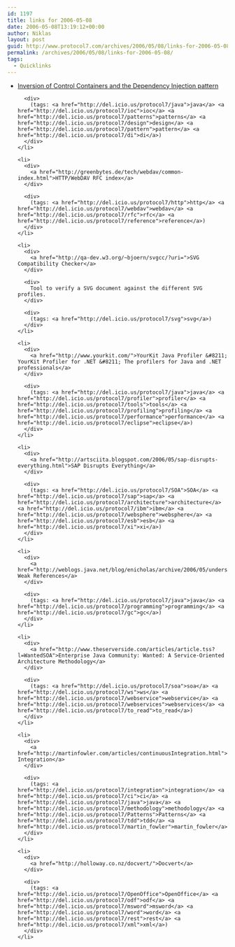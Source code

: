 ```yaml
---
id: 1197
title: links for 2006-05-08
date: 2006-05-08T13:19:12+00:00
author: Niklas
layout: post
guid: http://www.protocol7.com/archives/2006/05/08/links-for-2006-05-08/
permalink: /archives/2006/05/08/links-for-2006-05-08/
tags:
  - Quicklinks
---
```

<div class='microid-a57b604dd0e33ea7e4e80b63e1fc386f6015b93c'>
  <ul>
    <li>
      <div>
        <a href="http://www.martinfowler.com/articles/injection.html">Inversion of Control Containers and the Dependency Injection pattern</a>
      </div>
      
      <div>
        (tags: <a href="http://del.icio.us/protocol7/java">java</a> <a href="http://del.icio.us/protocol7/ioc">ioc</a> <a href="http://del.icio.us/protocol7/patterns">patterns</a> <a href="http://del.icio.us/protocol7/design">design</a> <a href="http://del.icio.us/protocol7/pattern">pattern</a> <a href="http://del.icio.us/protocol7/di">di</a>)
      </div>
    </li>
    
    <li>
      <div>
        <a href="http://greenbytes.de/tech/webdav/common-index.html">HTTP/WebDAV RFC index</a>
      </div>
      
      <div>
        (tags: <a href="http://del.icio.us/protocol7/http">http</a> <a href="http://del.icio.us/protocol7/webdav">webdav</a> <a href="http://del.icio.us/protocol7/rfc">rfc</a> <a href="http://del.icio.us/protocol7/reference">reference</a>)
      </div>
    </li>
    
    <li>
      <div>
        <a href="http://qa-dev.w3.org/~bjoern/svgcc/?uri=">SVG Compatibility Checker</a>
      </div>
      
      <div>
        Tool to verify a SVG document against the different SVG profiles.
      </div>
      
      <div>
        (tags: <a href="http://del.icio.us/protocol7/svg">svg</a>)
      </div>
    </li>
    
    <li>
      <div>
        <a href="http://www.yourkit.com/">YourKit Java Profiler &#8211; YourKit Profiler for .NET &#8211; The profilers for Java and .NET professionals</a>
      </div>
      
      <div>
        (tags: <a href="http://del.icio.us/protocol7/java">java</a> <a href="http://del.icio.us/protocol7/profiler">profiler</a> <a href="http://del.icio.us/protocol7/tools">tools</a> <a href="http://del.icio.us/protocol7/profiling">profiling</a> <a href="http://del.icio.us/protocol7/performance">performance</a> <a href="http://del.icio.us/protocol7/eclipse">eclipse</a>)
      </div>
    </li>
    
    <li>
      <div>
        <a href="http://artsciita.blogspot.com/2006/05/sap-disrupts-everything.html">SAP Disrupts Everything</a>
      </div>
      
      <div>
        (tags: <a href="http://del.icio.us/protocol7/SOA">SOA</a> <a href="http://del.icio.us/protocol7/sap">sap</a> <a href="http://del.icio.us/protocol7/architecture">architecture</a> <a href="http://del.icio.us/protocol7/ibm">ibm</a> <a href="http://del.icio.us/protocol7/websphere">websphere</a> <a href="http://del.icio.us/protocol7/esb">esb</a> <a href="http://del.icio.us/protocol7/xi">xi</a>)
      </div>
    </li>
    
    <li>
      <div>
        <a href="http://weblogs.java.net/blog/enicholas/archive/2006/05/understanding_w.html">Understanding Weak References</a>
      </div>
      
      <div>
        (tags: <a href="http://del.icio.us/protocol7/java">java</a> <a href="http://del.icio.us/protocol7/programming">programming</a> <a href="http://del.icio.us/protocol7/gc">gc</a>)
      </div>
    </li>
    
    <li>
      <div>
        <a href="http://www.theserverside.com/articles/article.tss?l=WantedSOA">Enterprise Java Community: Wanted: A Service-Oriented Architecture Methodology</a>
      </div>
      
      <div>
        (tags: <a href="http://del.icio.us/protocol7/soa">soa</a> <a href="http://del.icio.us/protocol7/ws">ws</a> <a href="http://del.icio.us/protocol7/webservice">webservice</a> <a href="http://del.icio.us/protocol7/webservices">webservices</a> <a href="http://del.icio.us/protocol7/to_read">to_read</a>)
      </div>
    </li>
    
    <li>
      <div>
        <a href="http://martinfowler.com/articles/continuousIntegration.html">Continuous Integration</a>
      </div>
      
      <div>
        (tags: <a href="http://del.icio.us/protocol7/integration">integration</a> <a href="http://del.icio.us/protocol7/ci">ci</a> <a href="http://del.icio.us/protocol7/java">java</a> <a href="http://del.icio.us/protocol7/methodology">methodology</a> <a href="http://del.icio.us/protocol7/Patterns">Patterns</a> <a href="http://del.icio.us/protocol7/tdd">tdd</a> <a href="http://del.icio.us/protocol7/martin_fowler">martin_fowler</a>)
      </div>
    </li>
    
    <li>
      <div>
        <a href="http://holloway.co.nz/docvert/">Docvert</a>
      </div>
      
      <div>
        (tags: <a href="http://del.icio.us/protocol7/OpenOffice">OpenOffice</a> <a href="http://del.icio.us/protocol7/odf">odf</a> <a href="http://del.icio.us/protocol7/msword">msword</a> <a href="http://del.icio.us/protocol7/word">word</a> <a href="http://del.icio.us/protocol7/rest">rest</a> <a href="http://del.icio.us/protocol7/xml">xml</a>)
      </div>
    </li>
  </ul>
</div>